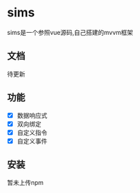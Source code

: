 # sims
sims是一个参照vue源码,自己搭建的mvvm框架

## 文档
待更新
## 功能
- [x] 数据响应式   
- [x] 双向绑定   
- [x] 自定义指令   
- [x] 自定义事件   

## 安装
暂未上传npm